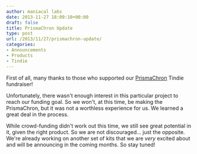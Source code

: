 ```yaml
---
author: maniacal labs
date: 2013-11-27 18:09:10+00:00
draft: false
title: PrismaChron Update
type: post
url: /2013/11/27/prismachron-update/
categories:
- Announcements
- Products
- Tindie
---
```


First of all, many thanks to those who supported our [PrismaChron](https://www.tindie.com/products/ManiacalLabs/prismachron-clock/) Tindie fundraiser!

Unfortunately, there wasn't enough interest in this particular project to reach our funding goal. So we won't, at this time, be making the PrismaChron, but it was not a worthless experience for us. We learned a great deal in the process.

While crowd-funding didn't work out this time, we still see great potential in it, given the right product. So we are not discouraged... just the opposite. We're already working on another set of kits that we are _very_ excited about and will be announcing in the coming months. So stay tuned!

